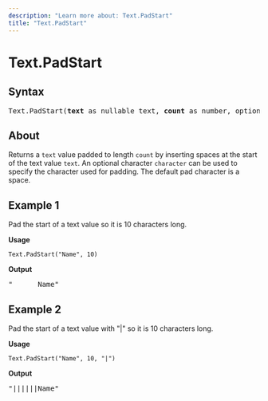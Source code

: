 ```yaml
---
description: "Learn more about: Text.PadStart"
title: "Text.PadStart"
---
```

# Text.PadStart

## Syntax

<pre>
Text.PadStart(<b>text</b> as nullable text, <b>count</b> as number, optional <b>character</b> as nullable text) as nullable text
</pre>
  
## About

Returns a `text` value padded to length `count` by inserting spaces at the start of the text value `text`. An optional character `character` can be used to specify the character used for padding. The default pad character is a space.

## Example 1

Pad the start of a text value so it is 10 characters long.

**Usage**

```powerquery-m
Text.PadStart("Name", 10)
```

**Output**

<pre>"      Name"</pre>

## Example 2

Pad the start of a text value with "|" so it is 10 characters long.

**Usage**

```powerquery-m
Text.PadStart("Name", 10, "|")
```

**Output**

<pre>"||||||Name"</pre>
